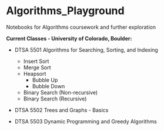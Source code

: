 # Algorithms_Playground
Notebooks for Algorithms coursework and further exploration

**Current Classes - University of Colorado, Boulder:**
- DTSA 5501 Algorithms for Searching, Sorting, and Indexing
    
    - Insert Sort
    - Merge Sort
    - Heapsort
        - Bubble Up
        - Bubble Down
    - Binary Search (Non-recursive)
    - Binary Search (Recursive)

- DTSA 5502 Trees and Graphs - Basics
- DTSA 5503 Dynamic Programming and Greedy Algorithms
